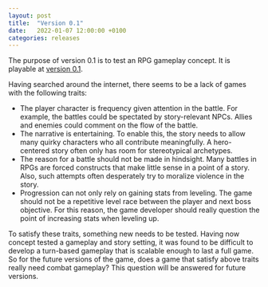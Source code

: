 ```yaml
---
layout: post
title:  "Version 0.1"
date:   2022-01-07 12:00:00 +0100
categories: releases
---
```


The purpose of version 0.1 is to test an RPG gameplay concept. It is playable at [version 0.1][v0.1-release].

Having searched around the internet, there seems to be a lack of games with the following traits:
* The player character is frequency given attention in the battle. For example, the battles could be spectated by story-relevant NPCs. Allies and enemies could comment on the flow of the battle.
* The narrative is entertaining. To enable this, the story needs to allow many quirky characters who all contribute meaningfully. A hero-centered story often only has room for stereotypical archetypes.
* The reason for a battle should not be made in hindsight. Many battles in RPGs are forced constructs that make little sense in a point of a story. Also, such attempts often desperately try to moralize violence in the story.
* Progression can not only rely on gaining stats from leveling. The game should not be a repetitive level race between the player and next boss objective. For this reason, the game developer should really question the point of increasing stats when leveling up.

To satisfy these traits, something new needs to be tested. Having now concept tested a gameplay and story setting, it was found to be difficult to develop a turn-based gameplay that is scalable enough to last a full game. So for the future versions of the game, does a game that satisfy above traits really need combat gameplay? This question will be answered for future versions.

[v0.1-release]: https://github.com/Vince-Diversity/Project-Devotion/releases/tag/v0.1
